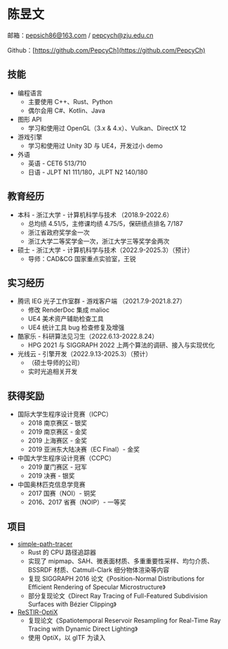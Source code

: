 # 陈昱文

邮箱：pepsich86@163.com / pepcych@zju.edu.cn

Github：[https://github.com/PepcyCh](https://github.com/PepcyCh)

## 技能

* 编程语言
  * 主要使用 C++、Rust、Python
  * 偶尔会用 C#、Kotlin、Java
* 图形 API
  * 学习和使用过 OpenGL（3.x & 4.x）、Vulkan、DirectX 12
* 游戏引擎
  * 学习和使用过 Unity 3D 与 UE4，开发过小 demo
* 外语
  * 英语 - CET6 513/710
  * 日语 - JLPT N1 111/180，JLPT N2 140/180

## 教育经历

* 本科 - 浙江大学 - 计算机科学与技术 （2018.9-2022.6）
  * 总均绩 4.51/5，主修课均绩 4.75/5，保研绩点排名 7/187
  * 浙江省政府奖学金一次
  * 浙江大学二等奖学金一次，浙江大学三等奖学金两次
* 硕士 - 浙江大学 - 计算机科学与技术（2022.9-2025.3）（预计）
  * 导师：CAD&CG 国家重点实验室，王锐


## 实习经历

* 腾讯 IEG 光子工作室群 - 游戏客户端 （2021.7.9-2021.8.27）
  * 修改 RenderDoc 集成 malioc
  * UE4 美术资产辅助检查工具
  * UE4 统计工具 bug 检查修复及增强
* 酷家乐 - 科研算法见习生（2022.6.13-2022.8.24）
  * HPG 2021 与 SIGGRAPH 2022 上两个算法的调研、接入与实现优化
* 光线云 - 引擎开发（2022.9.13-2025.3）（预计）
  * （硕士导师的公司）
  * 实时光追相关开发



## 获得奖励

* 国际大学生程序设计竞赛（ICPC）
  * 2018 南京赛区 - 银奖
  * 2019 南京赛区 - 金奖
  * 2019 上海赛区 - 金奖
  * 2019 亚洲东大陆决赛（EC Final）- 金奖
* 中国大学生程序设计竞赛（CCPC）
  * 2019 厦门赛区 - 冠军
  * 2019 决赛 - 银奖
* 中国奥林匹克信息学竞赛
  * 2017 国赛（NOI）- 铜奖
  * 2016、2017 省赛（NOIP）- 一等奖

## 项目

* [simple-path-tracer](https://github.com/PepcyCh/simple-path-tracer)
  * Rust 的 CPU 路径追踪器
  * 实现了 mipmap、SAH、微表面材质、多重重要性采样、均匀介质、BSSRDF 材质、Catmull-Clark 细分物体渲染等内容
  * 复现 SIGGRAPH 2016 论文《Position-Normal Distributions for Efficient Rendering of Specular Microstructure》
  * 部分复现论文《Direct Ray Tracing of Full-Featured Subdivision Surfaces with Bézier Clipping》
* [ReSTIR-OptiX](https://github.com/PepcyCh/ReSTIR-OptiX)
  * 复现论文《Spatiotemporal Reservoir Resampling for Real-Time Ray Tracing with Dynamic Direct Lighting》
  * 使用 OptiX，以 glTF 为读入
